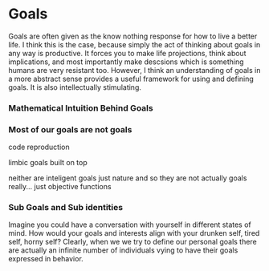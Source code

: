 # Goals

Goals are often given as the know nothing response for how to live a better life. I think this is the case, because simply the act of thinking about goals in any way is productive. It forces you to make life projections, think about implications, and most importantly make descsions which is something humans are very resistant too. However, I think an understanding of goals in a more abstract sense provides a useful framework for using and defining goals. It is also intellectually stimulating. 

### Mathematical Intuition Behind Goals

### Most of our goals are not goals
code reproduction

limbic goals built on top

neither are inteligent goals just nature and so they are not actually goals really... just objective functions
### Sub Goals and Sub identities

Imagine you could have a conversation with yourself in different states of mind. How would your goals and interests align with your drunken self, tired self, horny self? Clearly, when we we try to define our personal goals there are actually an infinite number of individuals vying to have their goals expressed in behavior. 